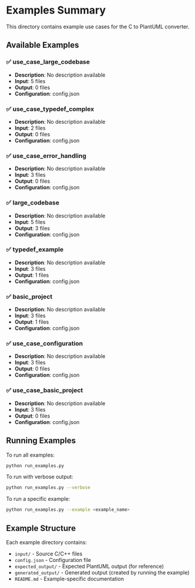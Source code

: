 # Examples Summary

This directory contains example use cases for the C to PlantUML converter.

## Available Examples

### ✅ use_case_large_codebase
- **Description**: No description available
- **Input**: 5 files
- **Output**: 0 files
- **Configuration**: config.json

### ✅ use_case_typedef_complex
- **Description**: No description available
- **Input**: 2 files
- **Output**: 0 files
- **Configuration**: config.json

### ✅ use_case_error_handling
- **Description**: No description available
- **Input**: 3 files
- **Output**: 0 files
- **Configuration**: config.json

### ✅ large_codebase
- **Description**: No description available
- **Input**: 5 files
- **Output**: 3 files
- **Configuration**: config.json

### ✅ typedef_example
- **Description**: No description available
- **Input**: 3 files
- **Output**: 1 files
- **Configuration**: config.json

### ✅ basic_project
- **Description**: No description available
- **Input**: 3 files
- **Output**: 1 files
- **Configuration**: config.json

### ✅ use_case_configuration
- **Description**: No description available
- **Input**: 3 files
- **Output**: 0 files
- **Configuration**: config.json

### ✅ use_case_basic_project
- **Description**: No description available
- **Input**: 3 files
- **Output**: 0 files
- **Configuration**: config.json

## Running Examples

To run all examples:
```bash
python run_examples.py
```

To run with verbose output:
```bash
python run_examples.py --verbose
```

To run a specific example:
```bash
python run_examples.py --example <example_name>
```

## Example Structure

Each example directory contains:
- `input/` - Source C/C++ files
- `config.json` - Configuration file
- `expected_output/` - Expected PlantUML output (for reference)
- `generated_output/` - Generated output (created by running the example)
- `README.md` - Example-specific documentation

